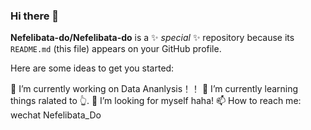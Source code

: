 ### Hi there 👋

**Nefelibata-do/Nefelibata-do** is a ✨ _special_ ✨ repository because its `README.md` (this file) appears on your GitHub profile.

Here are some ideas to get you started:

🔭 I’m currently working on Data Ananlysis！！
🌱 I’m currently learning things ralated to 👆.
🤔 I’m looking for myself haha!
📫 How to reach me: wechat Nefelibata_Do

